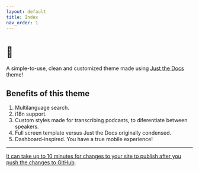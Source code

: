 ```yaml
---
layout: default
title: Index
nav_order: 1
---
```


# 👋

A simple-to-use, clean and customized theme made using [Just the Docs](https://just-the-docs.github.io/just-the-docs/) theme!

## Benefits of this theme

1. Multilanguage search.
2. i18n support.
3. Custom styles made for transcribing podcasts, to diferentiate between speakers.
4. Full screen template versus Just the Docs originally condensed.
5. Dashboard-inspired. You have a true mobile experience!

---

[It can take up to 10 minutes for changes to your site to publish after you push the changes to GitHub](https://docs.github.com/en/pages/setting-up-a-github-pages-site-with-jekyll/creating-a-github-pages-site-with-jekyll#creating-your-site).

